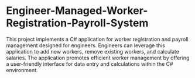 # Engineer-Managed-Worker-Registration-Payroll-System
This project implements a C# application for worker registration and payroll management designed for engineers.  Engineers can leverage this application to add new workers, remove existing workers, and calculate salaries. The application promotes efficient worker management by offering a user-friendly interface for data entry and calculations within the C# environment. 
